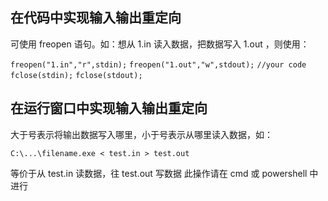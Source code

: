 ## 在代码中实现输入输出重定向
可使用 freopen 语句。如：想从 1.in 读入数据，把数据写入 1.out ，则使用：

`freopen("1.in","r",stdin);`
`freopen("1.out","w",stdout);`
`//your code`
`fclose(stdin);`
`fclose(stdout);`

## 在运行窗口中实现输入输出重定向
大于号表示将输出数据写入哪里，小于号表示从哪里读入数据，如：

`C:\...\filename.exe < test.in > test.out`

等价于从 test.in 读数据，往 test.out 写数据
此操作请在 cmd 或 powershell 中进行